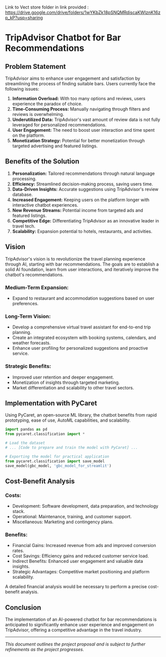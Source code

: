 Link to Vect store folder in link provided : https://drive.google.com/drive/folders/1wYKbZk18pSNQMRdiscaKWIznK16zp_kP?usp=sharing

# TripAdvisor Chatbot for Bar Recommendations

## Problem Statement

TripAdvisor aims to enhance user engagement and satisfaction by streamlining the process of finding suitable bars. Users currently face the following issues:

1. **Information Overload:** With too many options and reviews, users experience the paradox of choice.
2. **Time-Consuming Process:** Manually navigating through filters and reviews is overwhelming.
3. **Underutilized Data:** TripAdvisor's vast amount of review data is not fully leveraged for personalized recommendations.
4. **User Engagement:** The need to boost user interaction and time spent on the platform.
5. **Monetization Strategy:** Potential for better monetization through targeted advertising and featured listings.

## Benefits of the Solution

1. **Personalization:** Tailored recommendations through natural language processing.
2. **Efficiency:** Streamlined decision-making process, saving users time.
3. **Data-Driven Insights:** Accurate suggestions using TripAdvisor's review database.
4. **Increased Engagement:** Keeping users on the platform longer with interactive chatbot experiences.
5. **New Revenue Streams:** Potential income from targeted ads and featured listings.
6. **Competitive Edge:** Differentiating TripAdvisor as an innovative leader in travel tech.
7. **Scalability:** Expansion potential to hotels, restaurants, and activities.

## Vision

TripAdvisor's vision is to revolutionize the travel planning experience through AI, starting with bar recommendations. The goals are to establish a solid AI foundation, learn from user interactions, and iteratively improve the chatbot's recommendations.

### Medium-Term Expansion:
- Expand to restaurant and accommodation suggestions based on user preferences.

### Long-Term Vision:
- Develop a comprehensive virtual travel assistant for end-to-end trip planning.
- Create an integrated ecosystem with booking systems, calendars, and weather forecasts.
- Enhance user profiling for personalized suggestions and proactive service.

### Strategic Benefits:
- Improved user retention and deeper engagement.
- Monetization of insights through targeted marketing.
- Market differentiation and scalability to other travel sectors.

## Implementation with PyCaret

Using PyCaret, an open-source ML library, the chatbot benefits from rapid prototyping, ease of use, AutoML capabilities, and scalability.

```python
import pandas as pd
from pycaret.classification import *

# Load the dataset
# ... [Code to prepare and train the model with PyCaret] ...

# Exporting the model for practical application
from pycaret.classification import save_model
save_model(gbc_model, 'gbc_model_for_streamlit')
```

## Cost-Benefit Analysis

### Costs:
- Development: Software development, data preparation, and technology stack.
- Operational: Maintenance, training, and customer support.
- Miscellaneous: Marketing and contingency plans.

### Benefits:
- Financial Gains: Increased revenue from ads and improved conversion rates.
- Cost Savings: Efficiency gains and reduced customer service load.
- Indirect Benefits: Enhanced user engagement and valuable data insights.
- Strategic Advantages: Competitive market positioning and platform scalability.

A detailed financial analysis would be necessary to perform a precise cost-benefit analysis.

## Conclusion

The implementation of an AI-powered chatbot for bar recommendations is anticipated to significantly enhance user experience and engagement on TripAdvisor, offering a competitive advantage in the travel industry.

---

*This document outlines the project proposal and is subject to further refinements as the project progresses.*
